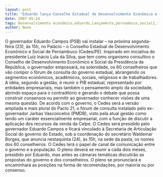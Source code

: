 ```yaml
---
layout: post
title: "Eduardo lança Conselho Estadual de Desenvolvimento Econômico e Social de Pernambuco"
date: 2007-05-24
tags: Desenvolvimento econômico,eduardo,Lançamento,pernambuco,social1,transporte interestadual
author: None
---
```

O&nbsp;governador Eduardo Campos (PSB) vai instalar &ndash; na pr&oacute;xima segunda-feira (23), &agrave;s 15h, no Pal&aacute;cio &ndash; o Conselho Estadual de Desenvolvimento Econ&ocirc;mico e Social de Pernambuco (Cedes/PE). 
Inspirado em iniciativa do presidente Luiz In&aacute;cio Lula da Silva, que tem como organismo consultivo o Conselho de Desenvolvimento Econ&ocirc;mico e Social da Presid&ecirc;ncia da Rep&uacute;blica, o governador empossar&aacute;, na solenidade, os 60 conselheiros que v&atilde;o compor o f&oacute;rum de consulta do governo estadual, abrangendo os segmentos econ&ocirc;micos, acad&ecirc;micos, sociais, religiosos e de trabalhadores. 
A id&eacute;ia, segundo a gest&atilde;o, &eacute; reunir o PIB estadual, representado por entidades empresariais, mas tamb&eacute;m o pensamento amplo da sociedade, abrindo espa&ccedil;o para o contradit&oacute;rio e gerando o debate que possa construir consensos ou permitir ao governador conhecer vis&otilde;es de uma mesma quest&atilde;o. 
De acordo com o governo, o Cedes ser&aacute; a vers&atilde;o ampliada e mais plural do Pacto 21, o f&oacute;rum de consulta instalado pelo ex-governador Jarbas Vasconcelos (PMDB), visto pela atual gest&atilde;o como tendo um car&aacute;ter essencialmente empresarial, com a fun&ccedil;&atilde;o de discutir a aplica&ccedil;&atilde;o dos recursos da venda da Celpe. 
O Cedes ser&aacute; presidido pelo governador Eduardo Campos e ficar&aacute; vinculado &agrave; Secretaria de Articula&ccedil;&atilde;o Social do governo do Estado, sob a coordena&ccedil;&atilde;o do secret&aacute;rio Waldemar Borges, que anuncia nestaquinta (24), &agrave;s 15h, na sede da pasta, os nomes dos 60 conselheiros. 
O Cedes ter&aacute; o papel de canal de comunica&ccedil;&atilde;o entre o governo e a popula&ccedil;&atilde;o. O pleno dever&aacute; se reunir a cada dois meses, presidido por Eduardo, mas antes as c&acirc;maras tem&aacute;ticas discutir&atilde;o as propostas do governo e dos conselheiros. O pleno se pronunciar&aacute; e encaminhar&aacute; as posi&ccedil;&otilde;es na forma de recomenda&ccedil;&otilde;es, por maioria ou por consenso. 
 